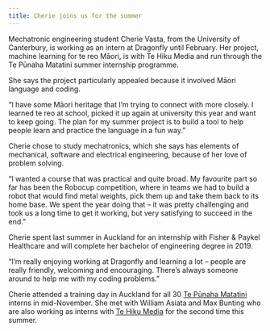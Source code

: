 ```yaml
---
title: Cherie joins us for the summer
---
```

Mechatronic engineering student Cherie Vasta, from the University of Canterbury,
is working as an intern at Dragonfly until February. Her project, machine
learning for te reo Māori, is with Te Hiku Media and run through the Te Pūnaha
Matatini summer internship programme.

<!--more-->

She says the project particularly appealed because it involved Māori language
and coding.

“I have some Māori heritage that I’m trying to connect with more closely. I
learned te reo at school, picked it up again at university this year and want to
keep going. The plan for my summer project is to build a tool to help people
learn and practice the language in a fun way.”

Cherie chose to study mechatronics, which she says has elements of mechanical,
software and electrical engineering, because of her love of problem solving.

“I wanted a course that was practical and quite broad. My favourite part so far
has been the Robocup competition, where in teams we had to build a robot that
would find metal weights, pick them up and take them back to its home base. We
spent the year doing that – it was pretty challenging and took us a long time to
get it working, but very satisfying to succeed in the end.”

Cherie spent last summer in Auckland for an internship with Fisher & Paykel
Healthcare and will complete her bachelor of engineering degree in 2019.

“I’m really enjoying working at Dragonfly and learning a lot – people are really
friendly, welcoming and encouraging. There’s always someone around to help me
with my coding problems.”

Cherie attended a training day in Auckland for all 30 [Te Pūnaha
Matatini](https://www.tepunahamatatini.ac.nz/) interns in mid-November. She met
with William Asiata and Max Bunting who are also working as interns with [Te Hiku Media](https://tehiku.nz/) for the second time this summer.
